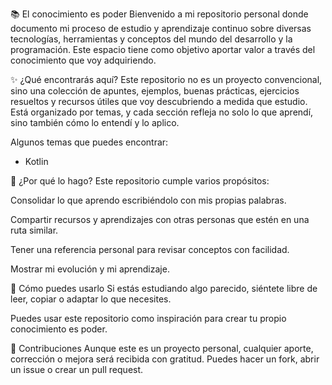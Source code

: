 📚 El conocimiento es poder
Bienvenido a mi repositorio personal donde documento mi proceso de estudio y aprendizaje continuo sobre diversas tecnologías, herramientas y conceptos del mundo del desarrollo y la programación.
Este espacio tiene como objetivo aportar valor a través del conocimiento que voy adquiriendo.

✨ ¿Qué encontrarás aquí?
Este repositorio no es un proyecto convencional, sino una colección de apuntes, ejemplos, buenas prácticas, ejercicios resueltos y recursos útiles que voy descubriendo a medida que estudio.
Está organizado por temas, y cada sección refleja no solo lo que aprendí, sino también cómo lo entendí y lo aplico.

Algunos temas que puedes encontrar:
- Kotlin

🧠 ¿Por qué lo hago?
Este repositorio cumple varios propósitos:

Consolidar lo que aprendo escribiéndolo con mis propias palabras.

Compartir recursos y aprendizajes con otras personas que estén en una ruta similar.

Tener una referencia personal para revisar conceptos con facilidad.

Mostrar mi evolución y mi aprendizaje.

🚀 Cómo puedes usarlo
Si estás estudiando algo parecido, siéntete libre de leer, copiar o adaptar lo que necesites.

Puedes usar este repositorio como inspiración para crear tu propio conocimiento es poder.

🤝 Contribuciones
Aunque este es un proyecto personal, cualquier aporte, corrección o mejora será recibida con gratitud. Puedes hacer un fork, abrir un issue o crear un pull request.
